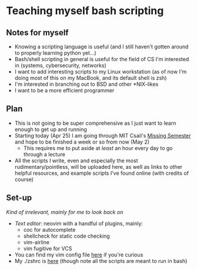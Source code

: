 # Teaching myself bash scripting

## Notes for myself

- Knowing a scripting language is useful (and I still haven't gotten around
to properly learning python yet...)
- Bash/shell scripting in general is useful for the field of CS I'm interested
in (systems, cybersecurity, networks)
- I want to add interesting scripts to my Linux workstation (as of now I'm
doing most of this on my MacBook, and its default shell is zsh)
- I'm interested in branching out to BSD and other \*NIX-likes
- I want to be a more efficient programmer

## Plan

- This is not going to be super comprehensive as I just want to learn enough to
get up and running
- Starting today (Apr 25) I am going through MIT Csail's [Missing Semester](https://missing.csail.mit.edu/)
and hope to be finished a week or so from now (May 2)
    - This requires me to put aside at _least_ an hour every day to go through a lecture
- All the scripts I write, even and especially the most rudimentary/pointless, will be uploaded here, as well as links to
other helpful resources, and example scripts I've found online (with credits of course)

## Set-up

_Kind of irrelevant, mainly for me to look back on_

- *Text editor*: neovim with a handful of plugins, mainly:
    - coc for autocomplete
    - shellcheck for static code checking
    - vim-airline 
    - vim fugitive for VCS
- You can find my vim config file [here](https://github.com/4rim/dotfiles) if you're
curious
- My ./zshrc is [here]() (though note all the scripts are meant to run in bash)

